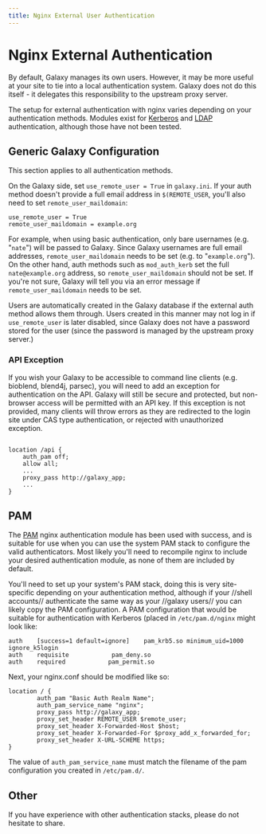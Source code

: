 ```yaml
---
title: Nginx External User Authentication
---
```


# Nginx External Authentication

By default, Galaxy manages its own users. However, it may be more useful at your site to tie into a local authentication system. Galaxy does not do this itself - it delegates this responsibility to the upstream proxy server.

The setup for external authentication with nginx varies depending on your authentication methods. Modules exist for [Kerberos](https://github.com/fintler/nginx-mod-auth-kerb) and [LDAP](http://code.google.com/p/nginx-auth-ldap/) authentication, although those have not been tested.

## Generic Galaxy Configuration

<div class="alert alert-warning" role="alert">
This section applies to all authentication methods.
</div>

On the Galaxy side, set `use_remote_user = True` in `galaxy.ini`. If your auth method doesn't provide a full email address in `$(REMOTE_USER`, you'll also need to set `remote_user_maildomain`:

```
use_remote_user = True
remote_user_maildomain = example.org
```

For example, when using basic authentication, only bare usernames (e.g. "`nate`") will be passed to Galaxy. Since Galaxy usernames are full email addresses, `remote_user_maildomain` needs to be set (e.g. to "`example.org`"). On the other hand, auth methods such as `mod_auth_kerb` set the full `nate@example.org` address, so `remote_user_maildomain` should not be set. If you're not sure, Galaxy will tell you via an error message if `remote_user_maildomain` needs to be set.

Users are automatically created in the Galaxy database if the external auth method allows them through. Users created in this manner may not log in if `use_remote_user` is later disabled, since Galaxy does not have a password stored for the user (since the password is managed by the upstream proxy server.)

### API Exception

If you wish your Galaxy to be accessible to command line clients (e.g. bioblend, blend4j, parsec), you will need to add an exception for authentication on the API. Galaxy will still be secure and protected, but non-browser access will be permitted with an API key. If this exception is not provided, many clients will throw errors as they are redirected to the login site under CAS type authentication, or rejected with unauthorized exception.

```nginx

location /api {
    auth_pam off;
    allow all;
    ...
    proxy_pass http://galaxy_app;
    ...
}
```

## PAM

The [PAM](https://en.wikipedia.org/wiki/Pluggable_authentication_module) nginx authentication module has been used with success, and is suitable for use when you can use the system PAM stack to configure the valid authenticators. Most likely you'll need to recompile nginx to include your desired authentication module, as none of them are included by default.

You'll need to set up your system's PAM stack, doing this is very site-specific depending on your authentication method, although if your //shell accounts// authenticate the same way as your //galaxy users// you can likely copy the PAM configuration. A PAM configuration that would be suitable for authentication with Kerberos (placed in `/etc/pam.d/nginx` might look like:

```
auth    [success=1 default=ignore]    pam_krb5.so minimum_uid=1000 ignore_k5login
auth    requisite            pam_deny.so
auth    required            pam_permit.so
```


Next, your nginx.conf should be modified like so:

```nginx
location / {
        auth_pam "Basic Auth Realm Name";
        auth_pam_service_name "nginx";
        proxy_pass http://galaxy_app;
        proxy_set_header REMOTE_USER $remote_user;
        proxy_set_header X-Forwarded-Host $host;
        proxy_set_header X-Forwarded-For $proxy_add_x_forwarded_for;
        proxy_set_header X-URL-SCHEME https;
}
```

The value of `auth_pam_service_name` must match the filename of the pam configuration you created in `/etc/pam.d/`.

## Other

If you have experience with other authentication stacks, please do not hesitate to share.
